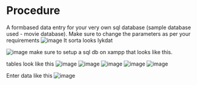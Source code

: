 # Procedure
A formbased data entry for your very own sql database (sample database used - movie database). Make sure to change the parameters as per your requirements 
![image](https://user-images.githubusercontent.com/91898207/167112532-c0949cf0-f36a-486e-9850-60111b9a3f47.png)
It sorta looks lykdat

![image](https://user-images.githubusercontent.com/91898207/167113577-b1ba7e17-a555-4301-a947-5bd00df0d91c.png)
make sure to setup a sql db on xampp that looks like this.

tables look like this
![image](https://user-images.githubusercontent.com/91898207/167113738-17ced4ef-d33e-4e2b-85bd-4de95bb955d3.png)
![image](https://user-images.githubusercontent.com/91898207/167113767-23ff655e-b3a7-4343-ae1d-23a95820cc05.png)
![image](https://user-images.githubusercontent.com/91898207/167113813-0870d841-5772-4280-8e9b-e24159d8b82c.png)
![image](https://user-images.githubusercontent.com/91898207/167113847-5fc7edcb-33f1-4529-bff2-108145543f0b.png)
![image](https://user-images.githubusercontent.com/91898207/167113879-7b6f88c3-3bcb-469e-8cff-71eebef23eab.png)


Enter data like this
![image](https://user-images.githubusercontent.com/91898207/167114768-9aa0606d-0f3e-48da-9795-b91b64d09011.png)


